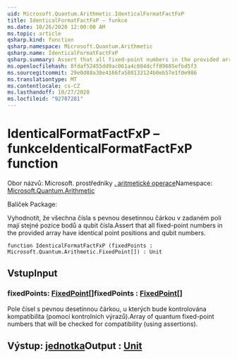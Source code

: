 ```yaml
---
uid: Microsoft.Quantum.Arithmetic.IdenticalFormatFactFxP
title: IdenticalFormatFactFxP – funkce
ms.date: 10/26/2020 12:00:00 AM
ms.topic: article
qsharp.kind: function
qsharp.namespace: Microsoft.Quantum.Arithmetic
qsharp.name: IdenticalFormatFactFxP
qsharp.summary: Assert that all fixed-point numbers in the provided array have identical point positions and qubit numbers.
ms.openlocfilehash: 8fdaf52455dd9ac061a4c084dcff89685efbd5f3
ms.sourcegitcommit: 29e0d88a30e4166fa580132124b0eb57e1f0e986
ms.translationtype: MT
ms.contentlocale: cs-CZ
ms.lasthandoff: 10/27/2020
ms.locfileid: "92707281"
---
```

# <a name="identicalformatfactfxp-function"></a><span data-ttu-id="30766-102">IdenticalFormatFactFxP – funkce</span><span class="sxs-lookup"><span data-stu-id="30766-102">IdenticalFormatFactFxP function</span></span>

<span data-ttu-id="30766-103">Obor názvů: Microsoft. prostředníky [. aritmetické operace](xref:Microsoft.Quantum.Arithmetic)</span><span class="sxs-lookup"><span data-stu-id="30766-103">Namespace: [Microsoft.Quantum.Arithmetic](xref:Microsoft.Quantum.Arithmetic)</span></span>

<span data-ttu-id="30766-104">Balíček [](https://nuget.org/packages/)</span><span class="sxs-lookup"><span data-stu-id="30766-104">Package: [](https://nuget.org/packages/)</span></span>


<span data-ttu-id="30766-105">Vyhodnotit, že všechna čísla s pevnou desetinnou čárkou v zadaném poli mají stejné pozice bodů a qubit čísla.</span><span class="sxs-lookup"><span data-stu-id="30766-105">Assert that all fixed-point numbers in the provided array have identical point positions and qubit numbers.</span></span>

```qsharp
function IdenticalFormatFactFxP (fixedPoints : Microsoft.Quantum.Arithmetic.FixedPoint[]) : Unit
```


## <a name="input"></a><span data-ttu-id="30766-106">Vstup</span><span class="sxs-lookup"><span data-stu-id="30766-106">Input</span></span>

### <a name="fixedpoints--fixedpoint"></a><span data-ttu-id="30766-107">fixedPoints: [FixedPoint](xref:Microsoft.Quantum.Arithmetic.FixedPoint)[]</span><span class="sxs-lookup"><span data-stu-id="30766-107">fixedPoints : [FixedPoint](xref:Microsoft.Quantum.Arithmetic.FixedPoint)[]</span></span>

<span data-ttu-id="30766-108">Pole čísel s pevnou desetinnou čárkou, u kterých bude kontrolována kompatibilita (pomocí kontrolních výrazů).</span><span class="sxs-lookup"><span data-stu-id="30766-108">Array of quantum fixed-point numbers that will be checked for compatibility (using assertions).</span></span>



## <a name="output--unit"></a><span data-ttu-id="30766-109">Výstup: [jednotka](xref:microsoft.quantum.lang-ref.unit)</span><span class="sxs-lookup"><span data-stu-id="30766-109">Output : [Unit](xref:microsoft.quantum.lang-ref.unit)</span></span>

